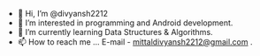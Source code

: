 - 👋 Hi, I’m @divyansh2212
- 👀 I’m interested in programming and Android development.
- 🌱 I’m currently learning Data Structures & Algorithms.
- 📫 How to reach me ... E-mail - mittaldivyansh2212@gmail.com .


